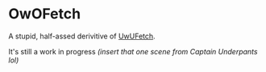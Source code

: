 # OwOFetch
A stupid, half-assed derivitive of [UwUFetch](https://github.com/ad-oliviero/uwufetch).

It's still a work in progress *(insert that one scene from Captain Underpants lol)*
